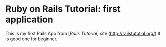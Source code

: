 # Ruby on Rails Tutorial: first application

This is my first Rails App from [*Rails Tutorial*] site (http://railstutotial.org/)
It is good one for beginner.


